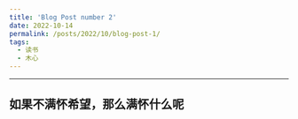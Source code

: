 ```yaml
---
title: 'Blog Post number 2'
date: 2022-10-14
permalink: /posts/2022/10/blog-post-1/
tags:
  - 读书
  - 木心
---
```


-----

如果不满怀希望，那么满怀什么呢
------ 
